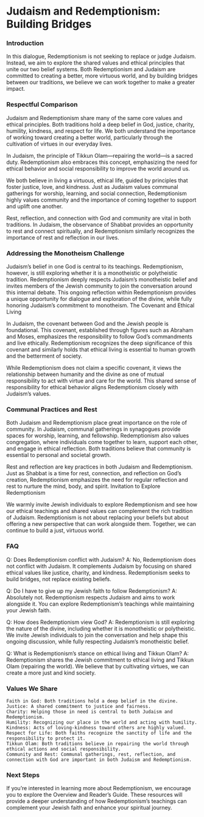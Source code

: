 # Judaism and Redemptionism: Building Bridges

### Introduction

In this dialogue, Redemptionism is not seeking to replace or judge Judaism. Instead, we aim to explore the shared values and ethical principles that unite our two belief systems. Both Redemptionism and Judaism are committed to creating a better, more virtuous world, and by building bridges between our traditions, we believe we can work together to make a greater impact.

### Respectful Comparison

Judaism and Redemptionism share many of the same core values and ethical principles. Both traditions hold a deep belief in God, justice, charity, humility, kindness, and respect for life. We both understand the importance of working toward creating a better world, particularly through the cultivation of virtues in our everyday lives.

In Judaism, the principle of Tikkun Olam—repairing the world—is a sacred duty. Redemptionism also embraces this concept, emphasizing the need for ethical behavior and social responsibility to improve the world around us.

We both believe in living a virtuous, ethical life, guided by principles that foster justice, love, and kindness. Just as Judaism values communal gatherings for worship, learning, and social connection, Redemptionism highly values community and the importance of coming together to support and uplift one another.

Rest, reflection, and connection with God and community are vital in both traditions. In Judaism, the observance of Shabbat provides an opportunity to rest and connect spiritually, and Redemptionism similarly recognizes the importance of rest and reflection in our lives.

### Addressing the Monotheism Challenge

Judaism’s belief in one God is central to its teachings. Redemptionism, however, is still exploring whether it is a monotheistic or polytheistic tradition. Redemptionism deeply respects Judaism’s monotheistic belief and invites members of the Jewish community to join the conversation around this internal debate. This ongoing reflection within Redemptionism provides a unique opportunity for dialogue and exploration of the divine, while fully honoring Judaism’s commitment to monotheism.
The Covenant and Ethical Living

In Judaism, the covenant between God and the Jewish people is foundational. This covenant, established through figures such as Abraham and Moses, emphasizes the responsibility to follow God’s commandments and live ethically. Redemptionism recognizes the deep significance of this covenant and similarly holds that ethical living is essential to human growth and the betterment of society.

While Redemptionism does not claim a specific covenant, it views the relationship between humanity and the divine as one of mutual responsibility to act with virtue and care for the world. This shared sense of responsibility for ethical behavior aligns Redemptionism closely with Judaism’s values.

### Communal Practices and Rest

Both Judaism and Redemptionism place great importance on the role of community. In Judaism, communal gatherings in synagogues provide spaces for worship, learning, and fellowship. Redemptionism also values congregation, where individuals come together to learn, support each other, and engage in ethical reflection. Both traditions believe that community is essential to personal and societal growth.

Rest and reflection are key practices in both Judaism and Redemptionism. Just as Shabbat is a time for rest, connection, and reflection on God’s creation, Redemptionism emphasizes the need for regular reflection and rest to nurture the mind, body, and spirit.
Invitation to Explore Redemptionism

We warmly invite Jewish individuals to explore Redemptionism and see how our ethical teachings and shared values can complement the rich tradition of Judaism. Redemptionism is not about replacing your beliefs but about offering a new perspective that can work alongside them. Together, we can continue to build a just, virtuous world.

### FAQ

Q: Does Redemptionism conflict with Judaism?
A: No, Redemptionism does not conflict with Judaism. It complements Judaism by focusing on shared ethical values like justice, charity, and kindness. Redemptionism seeks to build bridges, not replace existing beliefs.

Q: Do I have to give up my Jewish faith to follow Redemptionism?
A: Absolutely not. Redemptionism respects Judaism and aims to work alongside it. You can explore Redemptionism’s teachings while maintaining your Jewish faith.

Q: How does Redemptionism view God?
A: Redemptionism is still exploring the nature of the divine, including whether it is monotheistic or polytheistic. We invite Jewish individuals to join the conversation and help shape this ongoing discussion, while fully respecting Judaism’s monotheistic belief.

Q: What is Redemptionism’s stance on ethical living and Tikkun Olam?
A: Redemptionism shares the Jewish commitment to ethical living and Tikkun Olam (repairing the world). We believe that by cultivating virtues, we can create a more just and kind society.

### Values We Share

    Faith in God: Both traditions hold a deep belief in the divine.
    Justice: A shared commitment to justice and fairness.
    Charity: Helping those in need is central to both Judaism and Redemptionism.
    Humility: Recognizing our place in the world and acting with humility.
    Kindness: Acts of loving-kindness toward others are highly valued.
    Respect for Life: Both faiths recognize the sanctity of life and the responsibility to protect it.
    Tikkun Olam: Both traditions believe in repairing the world through ethical actions and social responsibility.
    Community and Rest: Communal gatherings, rest, reflection, and connection with God are important in both Judaism and Redemptionism.

### Next Steps

If you’re interested in learning more about Redemptionism, we encourage you to explore the Overview and Reader’s Guide. These resources will provide a deeper understanding of how Redemptionism’s teachings can complement your Jewish faith and enhance your spiritual journey.
